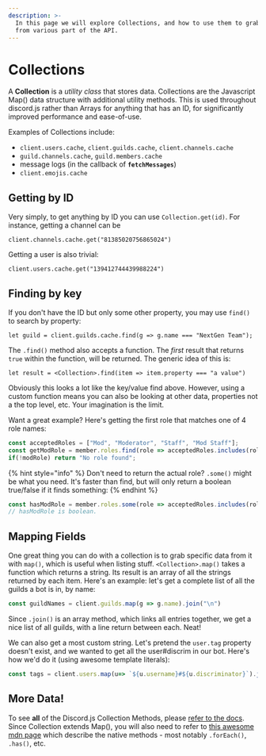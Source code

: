 ```yaml
---
description: >-
  In this page we will explore Collections, and how to use them to grab data
  from various part of the API.
---
```


# Collections

A **Collection** is a _utility class_ that stores data. Collections are the Javascript Map\(\) data structure with additional utility methods. This is used throughout discord.js rather than Arrays for anything that has an ID, for significantly improved performance and ease-of-use.

Examples of Collections include:

* `client.users.cache`, `client.guilds.cache`, `client.channels.cache`
* `guild.channels.cache`, `guild.members.cache`
* message logs \(in the callback of **`fetchMessages`**\)
* `client.emojis.cache`

##  Getting by ID

 Very simply, to get anything by ID you can use `Collection.get(id)`. For instance, getting a channel can be 

`client.channels.cache.get("81385020756865024")`

 Getting a user is also trivial: 

`client.users.cache.get("139412744439988224")`

##  Finding by key

If you don't have the ID but only some other property, you may use `find()` to search by property:

`let guild = client.guilds.cache.find(g => g.name === "NextGen Team");`

The `.find()` method also accepts a function. The _first_ result that returns `true` within the function, will be returned. The generic idea of this is:

`let result = <Collection>.find(item => item.property === "a value")`

Obviously this looks a lot like the key/value find above. However, using a custom function means you can also be looking at other data, properties not a the top level, etc. Your imagination is the limit.

Want a great example? Here's getting the first role that matches one of 4 role names:

```javascript
const acceptedRoles = ["Mod", "Moderator", "Staff", "Mod Staff"];
const getModRole = member.roles.find(role => acceptedRoles.includes(role.name));
if(!modRole) return "No role found";
```

{% hint style="info" %}
 Don't need to return the actual role? `.some()` might be what you need. It's faster than find, but will only return a boolean true/false if it finds something:
{% endhint %}



```javascript
const hasModRole = member.roles.some(role => acceptedRoles.includes(role.name));
// hasModRole is boolean.
```

##  Mapping Fields

One great thing you can do with a collection is to grab specific data from it with `map()`, which is useful when listing stuff. `<Collection>.map()` takes a function which returns a string. Its result is an array of all the strings returned by each item. Here's an example: let's get a complete list of all the guilds a bot is in, by name:

```javascript
const guildNames = client.guilds.map(g => g.name).join("\n")
```

Since `.join()` is an array method, which links all entries together, we get a nice list of all guilds, with a line return between each. Neat!

We can also get a most custom string. Let's pretend the `user.tag` property doesn't exist, and we wanted to get all the user\#discrim in our bot. Here's how we'd do it \(using awesome template literals\):

```javascript
const tags = client.users.map(u=> `${u.username}#${u.discriminator}`).join(", ");
```

##  More Data!

 To see **all** of the Discord.js Collection Methods, please [refer to the docs](https://discord.js.org/#/docs/main/stable/class/Collection). Since Collection extends Map\(\), you will also need to refer to [this awesome mdn page](https://developer.mozilla.org/en/docs/Web/JavaScript/Reference/Global_Objects/Map) which describe the native methods - most notably `.forEach()`, `.has()`, etc.

